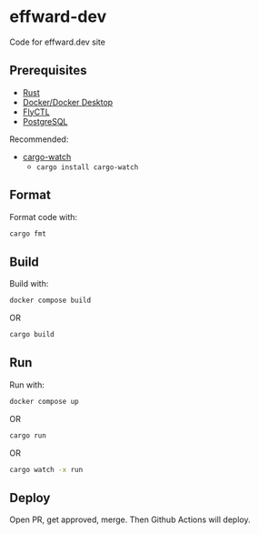# effward-dev
Code for effward.dev site

## Prerequisites
- [Rust](https://www.rust-lang.org/tools/install)
- [Docker/Docker Desktop](https://www.docker.com/products/docker-desktop/)
- [FlyCTL](https://fly.io/docs/hands-on/install-flyctl/)
- [PostgreSQL](https://www.postgresql.org/download/)

Recommended:
- [cargo-watch](https://crates.io/crates/cargo-watch)
    - `cargo install cargo-watch`

## Format
Format code with:
```bash
cargo fmt
```

## Build
Build with:
```bash
docker compose build
```
OR
```bash
cargo build
```

## Run
Run with:
```bash
docker compose up
```
OR
```bash
cargo run
```
OR
```bash
cargo watch -x run
```

## Deploy
Open PR, get approved, merge. Then Github Actions will deploy.
